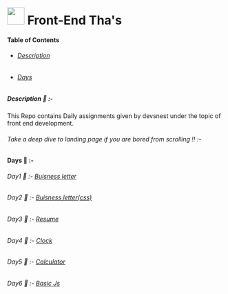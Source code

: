 # <img src="https://www.devsnest.in/static/media/logo.f1b45387.jpg" width="40"> Front-End Tha's 

#### Table of Contents  

* ######  [Description](#desc)  

* ###### [Days](#days)  

<a name="desc"/>

#####  Description 🦖 :-

This Repo contains Daily assignments given by devsnest under the topic of front end development.

###### Take a deep dive to landing page if you are bored from scrolling !! :-

#### Days 🥥 :-

###### Day1 🥇 :- [Buisness letter](https://github.com/kaushikvrudhula/Frontend-Tha/tree/master/Day-1)

###### Day2 🥇 :- [Buisness letter(css)](https://github.com/kaushikvrudhula/Frontend-Tha/tree/master/Day-2)

###### Day3 🥇 :- [Resume](https://github.com/kaushikvrudhula/Frontend-Tha/tree/master/Day-3)

###### Day4 🥇 :- [Clock](https://github.com/kaushikvrudhula/Frontend-Tha/tree/master/Day-4)

###### Day5 🥇 :- [Calculator](https://github.com/kaushikvrudhula/Frontend-Tha/tree/master/Day-5)

###### Day6 🥇 :- [Basic Js](https://github.com/kaushikvrudhula/Frontend-Tha/tree/master/Day-6)
